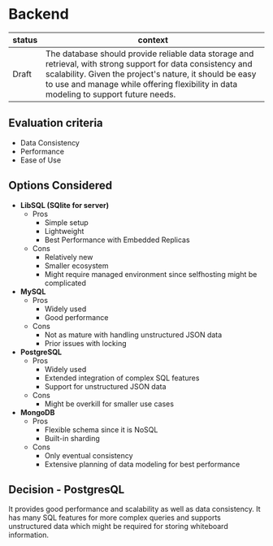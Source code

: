 # Backend

| status  | context                                                                                                                                                                                           |
| ------- | ------------------------------------------------------------------------------------------------------------------------------------------------------------------------------------------------------- |
| Draft | The database should provide reliable data storage and retrieval, with strong support for data consistency and scalability. Given the project's nature, it should be easy to use and manage while offering flexibility in data modeling to support future needs. |

## Evaluation criteria

- Data Consistency
- Performance
- Ease of Use

## Options Considered

- **LibSQL (SQlite for server)**
  - Pros
    - Simple setup
    - Lightweight
    - Best Performance with Embedded Replicas
  - Cons
    - Relatively new
    - Smaller ecosystem
    - Might require managed environment since selfhosting might be complicated
- **MySQL**
  - Pros
    - Widely used
    - Good performance
  - Cons
    - Not as mature with handling unstructured JSON data
    - Prior issues with locking
- **PostgreSQL**
  - Pros
    - Widely used
    - Extended integration of complex SQL features
    - Support for unstructured JSON data
  - Cons
    - Might be overkill for smaller use cases
- **MongoDB**
  - Pros
    - Flexible schema since it is NoSQL
    - Built-in sharding
  - Cons
    - Only eventual consistency
    - Extensive planning of data modeling for best performance

## Decision - PostgresQL

It provides good performance and scalability as well as data consistency. It has many SQL features for more complex queries and supports unstructured data which might be required for storing whiteboard information.
